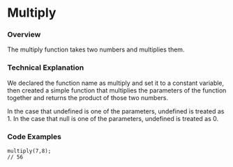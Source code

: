 # Multiply

### Overview
The multiply function takes two numbers and multiplies them.



### Technical Explanation
We declared the function name as multiply and set it to a constant variable, then created a simple function that multiplies the parameters of the function together and returns the product of those two numbers.

In the case that undefined is one of the parameters, undefined is treated as 1.
In the case that null is one of the parameters, undefined is treated as 0.


### Code Examples



```
multiply(7,8);
// 56
```
